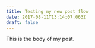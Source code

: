 ```yaml
---
title: Testing my new post flow
date: 2017-08-11T13:14:07.063Z
draft: false
---
```

This is the body of my post.

